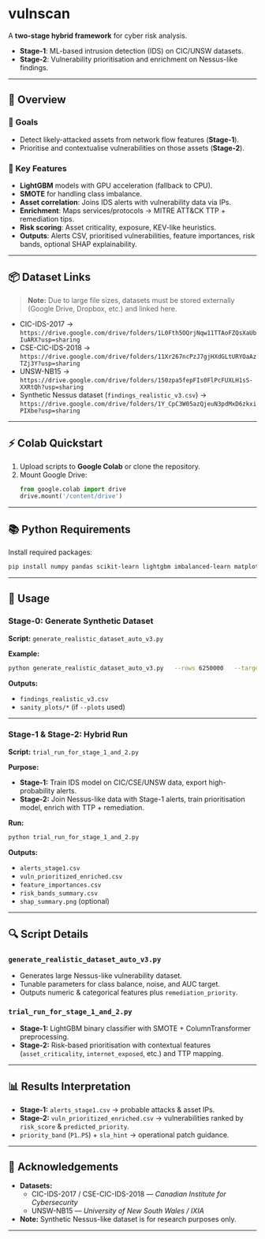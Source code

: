 # vulnscan

A **two-stage hybrid framework** for cyber risk analysis.

- **Stage-1**: ML-based intrusion detection (IDS) on CIC/UNSW datasets.
- **Stage-2**: Vulnerability prioritisation and enrichment on Nessus-like findings.

---

## 📜 Overview

### 🎯 Goals
- Detect likely-attacked assets from network flow features (**Stage-1**).
- Prioritise and contextualise vulnerabilities on those assets (**Stage-2**).

### 🔑 Key Features
- **LightGBM** models with GPU acceleration (fallback to CPU).
- **SMOTE** for handling class imbalance.
- **Asset correlation**: Joins IDS alerts with vulnerability data via IPs.
- **Enrichment**: Maps services/protocols → MITRE ATT&CK TTP + remediation tips.
- **Risk scoring**: Asset criticality, exposure, KEV-like heuristics.
- **Outputs**: Alerts CSV, prioritised vulnerabilities, feature importances, risk bands, optional SHAP explainability.

---

## 📦 Dataset Links

> **Note:** Due to large file sizes, datasets must be stored externally (Google Drive, Dropbox, etc.) and linked here.

- CIC-IDS-2017 → `https://drive.google.com/drive/folders/1L0Fth5OQrjNqw11TTAoFZQsXaUbIuARX?usp=sharing`
- CSE-CIC-IDS-2018 → `https://drive.google.com/drive/folders/11Xr267ncPzJ7gjHXdGLtURYOaAzTZj3Y?usp=sharing`
- UNSW-NB15 → `https://drive.google.com/drive/folders/150zpa5fepFIs0FlPcFUXLH1sS-XXRtQh?usp=sharing`
- Synthetic Nessus dataset (`findings_realistic_v3.csv`) → `https://drive.google.com/drive/folders/1Y_CpC3W05azQjeuN3pdMxD6zkxiPIXbe?usp=sharing`

---

## ⚡ Colab Quickstart

1. Upload scripts to **Google Colab** or clone the repository.
2. Mount Google Drive:
   ```python
   from google.colab import drive
   drive.mount('/content/drive')
   ```

---

## 📚 Python Requirements

Install required packages:
```bash
pip install numpy pandas scikit-learn lightgbm imbalanced-learn matplotlib seaborn shap
```

---

## 🚀 Usage

### **Stage-0**: Generate Synthetic Dataset
**Script:** `generate_realistic_dataset_auto_v3.py`

**Example:**
```bash
python generate_realistic_dataset_auto_v3.py   --rows 6250000   --target_auc 0.90   --tolerance 0.01   --max_iters 20   --init_overlap 0.40   --init_noise 0.04   --feat_noise 0.06   --random_noise 0.05   --proportions 0.05 0.15 0.30 0.30 0.20   --probe_rows 250000   --probe_sample_per_class 8000   --output Dissertation_Project/simulated_nessus_data/findings_realistic_v3.csv   --plots
```

**Outputs:**
- `findings_realistic_v3.csv`
- `sanity_plots/*` (if `--plots` used)

---

### **Stage-1 & Stage-2**: Hybrid Run
**Script:** `trial_run_for_stage_1_and_2.py`

**Purpose:**
- **Stage-1:** Train IDS model on CIC/CSE/UNSW data, export high-probability alerts.
- **Stage-2:** Join Nessus-like data with Stage-1 alerts, train prioritisation model, enrich with TTP + remediation.

**Run:**
```bash
python trial_run_for_stage_1_and_2.py
```

**Outputs:**
- `alerts_stage1.csv`
- `vuln_prioritized_enriched.csv`
- `feature_importances.csv`
- `risk_bands_summary.csv`
- `shap_summary.png` (optional)

---

## 🔍 Script Details

### **`generate_realistic_dataset_auto_v3.py`**
- Generates large Nessus-like vulnerability dataset.
- Tunable parameters for class balance, noise, and AUC target.
- Outputs numeric & categorical features plus `remediation_priority`.

### **`trial_run_for_stage_1_and_2.py`**
- **Stage-1:** LightGBM binary classifier with SMOTE + ColumnTransformer preprocessing.
- **Stage-2:** Risk-based prioritisation with contextual features (`asset_criticality`, `internet_exposed`, etc.) and TTP mapping.

---

## 📊 Results Interpretation

- **Stage-1:** `alerts_stage1.csv` → probable attacks & asset IPs.
- **Stage-2:** `vuln_prioritized_enriched.csv` → vulnerabilities ranked by `risk_score` & `predicted_priority`.
- `priority_band` (`P1`..`P5`) + `sla_hint` → operational patch guidance.

---

## 🙏 Acknowledgements

- **Datasets:**
  - CIC-IDS-2017 / CSE-CIC-IDS-2018 — *Canadian Institute for Cybersecurity*
  - UNSW-NB15 — *University of New South Wales / IXIA*
- **Note:** Synthetic Nessus-like dataset is for research purposes only.

---
